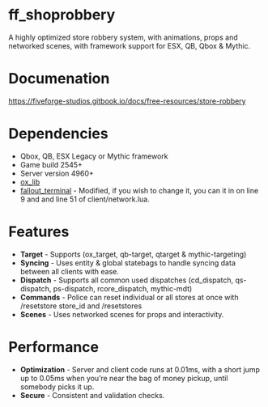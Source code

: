 # ff_shoprobbery
A highly optimized store robbery system, with animations, props and networked scenes, with framework support for ESX, QB, Qbox & Mythic.

# Documenation
https://fiveforge-studios.gitbook.io/docs/free-resources/store-robbery

# Dependencies

* Qbox, QB, ESX Legacy or Mythic framework
* Game build 2545+
* Server version 4960+
* [ox_lib](https://github.com/overextended/ox_lib)
* [fallout_terminal](https://github.com/aka-lucifer/fivem-fallouthacking) - Modified, if you wish to change it, you can it in on line 9 and and line 51 of client/network.lua.

# Features
* **Target** - Supports (ox_target, qb-target, qtarget & mythic-targeting)
* **Syncing** - Uses entity & global statebags to handle syncing data between all clients with ease.
* **Dispatch** - Supports all common used dispatches (cd_dispatch, qs-dispatch, ps-dispatch, rcore_dispatch, mythic-mdt)
* **Commands** - Police can reset individual or all stores at once with /resetstore store_id and /resetstores
* **Scenes** - Uses networked scenes for props and interactivity.

# Performance
* **Optimization** - Server and client code runs at 0.01ms, with a short jump up to 0.05ms when you’re near the bag of money pickup, until somebody picks it up.
* **Secure** - Consistent and validation checks.
